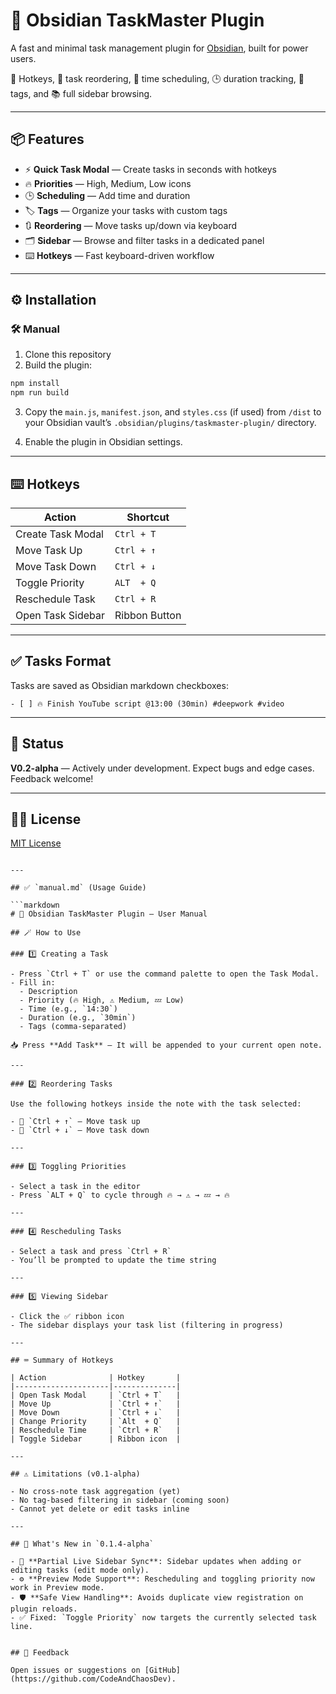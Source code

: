 # 🧠 Obsidian TaskMaster Plugin

A fast and minimal task management plugin for [Obsidian](https://obsidian.md), built for power users.

🚀 Hotkeys, 🔼 task reordering, 🔔 time scheduling, 🕒 duration tracking, 🔖 tags, and 📚 full sidebar browsing.

---

## 📦 Features

- ⚡ **Quick Task Modal** — Create tasks in seconds with hotkeys
- 🔥 **Priorities** — High, Medium, Low icons
- 🕒 **Scheduling** — Add time and duration
- 🏷️ **Tags** — Organize your tasks with custom tags
- 🔃 **Reordering** — Move tasks up/down via keyboard
- 🗂️ **Sidebar** — Browse and filter tasks in a dedicated panel
- ⌨️ **Hotkeys** — Fast keyboard-driven workflow

---


## ⚙️ Installation

### 🛠 Manual

1. Clone this repository
2. Build the plugin:

```bash
npm install
npm run build
````

3. Copy the `main.js`, `manifest.json`, and `styles.css` (if used) from `/dist` to your Obsidian vault’s `.obsidian/plugins/taskmaster-plugin/` directory.

4. Enable the plugin in Obsidian settings.

---

## ⌨️ Hotkeys

| Action            | Shortcut      |
| ----------------- | ------------- |
| Create Task Modal | `Ctrl + T`    |
| Move Task Up      | `Ctrl + ↑`    |
| Move Task Down    | `Ctrl + ↓`    |
| Toggle Priority   | `ALT  + Q`    |
| Reschedule Task   | `Ctrl + R`    |
| Open Task Sidebar | Ribbon Button |

---

## ✅ Tasks Format

Tasks are saved as Obsidian markdown checkboxes:

```
- [ ] 🔥 Finish YouTube script @13:00 (30min) #deepwork #video
```

---

## 🧪 Status

**V0.2-alpha** — Actively under development. Expect bugs and edge cases. Feedback welcome!

---

## 🧑‍💻 License

[MIT License](LICENSE)

````

---

## ✅ `manual.md` (Usage Guide)

```markdown
# 🧠 Obsidian TaskMaster Plugin — User Manual

## 🪄 How to Use

### 1️⃣ Creating a Task

- Press `Ctrl + T` or use the command palette to open the Task Modal.
- Fill in:
  - Description
  - Priority (🔥 High, ⚠ Medium, 💤 Low)
  - Time (e.g., `14:30`)
  - Duration (e.g., `30min`)
  - Tags (comma-separated)

📥 Press **Add Task** — It will be appended to your current open note.

---

### 2️⃣ Reordering Tasks

Use the following hotkeys inside the note with the task selected:

- 🔼 `Ctrl + ↑` — Move task up
- 🔽 `Ctrl + ↓` — Move task down

---

### 3️⃣ Toggling Priorities

- Select a task in the editor
- Press `ALT + Q` to cycle through 🔥 → ⚠ → 💤 → 🔥

---

### 4️⃣ Rescheduling Tasks

- Select a task and press `Ctrl + R`
- You’ll be prompted to update the time string

---

### 5️⃣ Viewing Sidebar

- Click the ✅ ribbon icon
- The sidebar displays your task list (filtering in progress)

---

## ⌨️ Summary of Hotkeys

| Action              | Hotkey       |
|---------------------|--------------|
| Open Task Modal     | `Ctrl + T`   |
| Move Up             | `Ctrl + ↑`   |
| Move Down           | `Ctrl + ↓`   |
| Change Priority     | `Alt  + Q`   |
| Reschedule Time     | `Ctrl + R`   |
| Toggle Sidebar      | Ribbon icon  |

---

## ⚠ Limitations (v0.1-alpha)

- No cross-note task aggregation (yet)
- No tag-based filtering in sidebar (coming soon)
- Cannot yet delete or edit tasks inline

---

## 🚀 What's New in `0.1.4-alpha`

- 🔄 **Partial Live Sidebar Sync**: Sidebar updates when adding or editing tasks (edit mode only).
- ⚙️ **Preview Mode Support**: Rescheduling and toggling priority now work in Preview mode.
- 🛡️ **Safe View Handling**: Avoids duplicate view registration on plugin reloads.
- ✅ Fixed: `Toggle Priority` now targets the currently selected task line.


## 💬 Feedback

Open issues or suggestions on [GitHub](https://github.com/CodeAndChaosDev).
